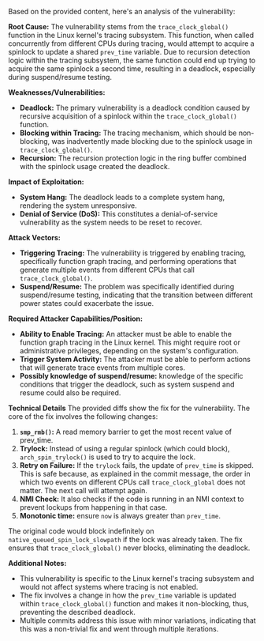 Based on the provided content, here's an analysis of the vulnerability:

**Root Cause:**
The vulnerability stems from the `trace_clock_global()` function in the Linux kernel's tracing subsystem. This function, when called concurrently from different CPUs during tracing, would attempt to acquire a spinlock to update a shared `prev_time` variable. Due to recursion detection logic within the tracing subsystem, the same function could end up trying to acquire the same spinlock a second time, resulting in a deadlock, especially during suspend/resume testing.

**Weaknesses/Vulnerabilities:**
- **Deadlock:** The primary vulnerability is a deadlock condition caused by recursive acquisition of a spinlock within the `trace_clock_global()` function.
- **Blocking within Tracing:** The tracing mechanism, which should be non-blocking, was inadvertently made blocking due to the spinlock usage in `trace_clock_global()`.
- **Recursion:** The recursion protection logic in the ring buffer combined with the spinlock usage created the deadlock.

**Impact of Exploitation:**
- **System Hang:** The deadlock leads to a complete system hang, rendering the system unresponsive.
- **Denial of Service (DoS):** This constitutes a denial-of-service vulnerability as the system needs to be reset to recover.

**Attack Vectors:**
- **Triggering Tracing:** The vulnerability is triggered by enabling tracing, specifically function graph tracing, and performing operations that generate multiple events from different CPUs that call `trace_clock_global()`.
- **Suspend/Resume:** The problem was specifically identified during suspend/resume testing, indicating that the transition between different power states could exacerbate the issue.

**Required Attacker Capabilities/Position:**
- **Ability to Enable Tracing:** An attacker must be able to enable the function graph tracing in the Linux kernel. This might require root or administrative privileges, depending on the system's configuration.
- **Trigger System Activity:** The attacker must be able to perform actions that will generate trace events from multiple cores.
- **Possibly knowledge of suspend/resume:** knowledge of the specific conditions that trigger the deadlock, such as system suspend and resume could also be required.

**Technical Details**
The provided diffs show the fix for the vulnerability. The core of the fix involves the following changes:
1. **`smp_rmb()`:** A read memory barrier to get the most recent value of prev_time.
2. **Trylock:** Instead of using a regular spinlock (which could block), `arch_spin_trylock()` is used to try to acquire the lock.
3. **Retry on Failure:** If the `trylock` fails, the update of `prev_time` is skipped. This is safe because, as explained in the commit message, the order in which two events on different CPUs call `trace_clock_global` does not matter. The next call will attempt again.
4. **NMI Check:** It also checks if the code is running in an NMI context to prevent lockups from happening in that case.
5. **Monotonic time:** ensure `now` is always greater than `prev_time`.

The original code would block indefinitely on `native_queued_spin_lock_slowpath` if the lock was already taken. The fix ensures that `trace_clock_global()` never blocks, eliminating the deadlock.

**Additional Notes:**
- This vulnerability is specific to the Linux kernel's tracing subsystem and would not affect systems where tracing is not enabled.
- The fix involves a change in how the `prev_time` variable is updated within `trace_clock_global()` function and makes it non-blocking, thus, preventing the described deadlock.
- Multiple commits address this issue with minor variations, indicating that this was a non-trivial fix and went through multiple iterations.